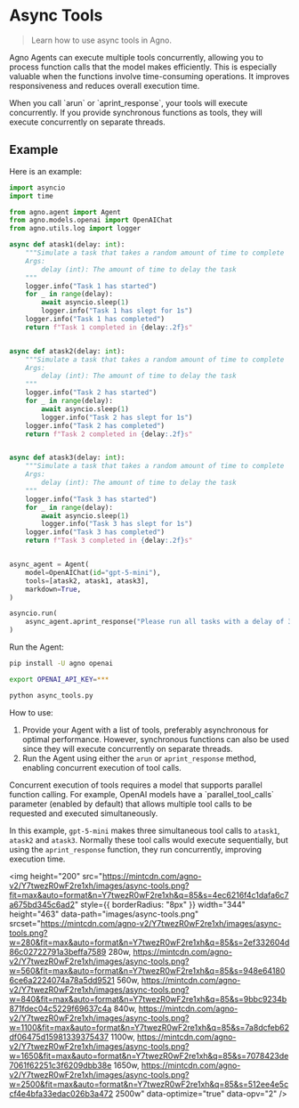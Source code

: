 # Async Tools

> Learn how to use async tools in Agno.

Agno Agents can execute multiple tools concurrently, allowing you to process function calls that the model makes efficiently. This is especially valuable when the functions involve time-consuming operations. It improves responsiveness and reduces overall execution time.

<Check>
  When you call `arun` or `aprint_response`, your tools will execute concurrently. If you provide synchronous functions as tools, they will execute concurrently on separate threads.
</Check>

## Example

Here is an example:

```python async_tools.py
import asyncio
import time

from agno.agent import Agent
from agno.models.openai import OpenAIChat
from agno.utils.log import logger

async def atask1(delay: int):
    """Simulate a task that takes a random amount of time to complete
    Args:
        delay (int): The amount of time to delay the task
    """
    logger.info("Task 1 has started")
    for _ in range(delay):
        await asyncio.sleep(1)
        logger.info("Task 1 has slept for 1s")
    logger.info("Task 1 has completed")
    return f"Task 1 completed in {delay:.2f}s"


async def atask2(delay: int):
    """Simulate a task that takes a random amount of time to complete
    Args:
        delay (int): The amount of time to delay the task
    """
    logger.info("Task 2 has started")
    for _ in range(delay):
        await asyncio.sleep(1)
        logger.info("Task 2 has slept for 1s")
    logger.info("Task 2 has completed")
    return f"Task 2 completed in {delay:.2f}s"


async def atask3(delay: int):
    """Simulate a task that takes a random amount of time to complete
    Args:
        delay (int): The amount of time to delay the task
    """
    logger.info("Task 3 has started")
    for _ in range(delay):
        await asyncio.sleep(1)
        logger.info("Task 3 has slept for 1s")
    logger.info("Task 3 has completed")
    return f"Task 3 completed in {delay:.2f}s"


async_agent = Agent(
    model=OpenAIChat(id="gpt-5-mini"),
    tools=[atask2, atask1, atask3],
    markdown=True,
)

asyncio.run(
    async_agent.aprint_response("Please run all tasks with a delay of 3s", stream=True)
)
```

Run the Agent:

```bash
pip install -U agno openai

export OPENAI_API_KEY=***

python async_tools.py
```

How to use:

1. Provide your Agent with a list of tools, preferably asynchronous for optimal performance. However, synchronous functions can also be used since they will execute concurrently on separate threads.
2. Run the Agent using either the `arun` or `aprint_response` method, enabling concurrent execution of tool calls.

<Note>
  Concurrent execution of tools requires a model that supports parallel function
  calling. For example, OpenAI models have a `parallel_tool_calls` parameter
  (enabled by default) that allows multiple tool calls to be requested and
  executed simultaneously.
</Note>

In this example, `gpt-5-mini` makes three simultaneous tool calls to `atask1`, `atask2` and `atask3`. Normally these tool calls would execute sequentially, but using the `aprint_response` function, they run concurrently, improving execution time.

<img height="200" src="https://mintcdn.com/agno-v2/Y7twezR0wF2re1xh/images/async-tools.png?fit=max&auto=format&n=Y7twezR0wF2re1xh&q=85&s=4ec6216f4c1dafa6c7a675bd345c6ad2" style={{ borderRadius: "8px" }} width="344" height="463" data-path="images/async-tools.png" srcset="https://mintcdn.com/agno-v2/Y7twezR0wF2re1xh/images/async-tools.png?w=280&fit=max&auto=format&n=Y7twezR0wF2re1xh&q=85&s=2ef332604d86c02722791a3beffa7589 280w, https://mintcdn.com/agno-v2/Y7twezR0wF2re1xh/images/async-tools.png?w=560&fit=max&auto=format&n=Y7twezR0wF2re1xh&q=85&s=948e641806ce6a2224074a78a5dd9521 560w, https://mintcdn.com/agno-v2/Y7twezR0wF2re1xh/images/async-tools.png?w=840&fit=max&auto=format&n=Y7twezR0wF2re1xh&q=85&s=9bbc9234b871fdec04c5229f69637c4a 840w, https://mintcdn.com/agno-v2/Y7twezR0wF2re1xh/images/async-tools.png?w=1100&fit=max&auto=format&n=Y7twezR0wF2re1xh&q=85&s=7a8dcfeb62df06475d15981339375437 1100w, https://mintcdn.com/agno-v2/Y7twezR0wF2re1xh/images/async-tools.png?w=1650&fit=max&auto=format&n=Y7twezR0wF2re1xh&q=85&s=7078423de7061f62251c3f6209dbb38e 1650w, https://mintcdn.com/agno-v2/Y7twezR0wF2re1xh/images/async-tools.png?w=2500&fit=max&auto=format&n=Y7twezR0wF2re1xh&q=85&s=512ee4e5ccf4e4bfa33edac026b3a472 2500w" data-optimize="true" data-opv="2" />
